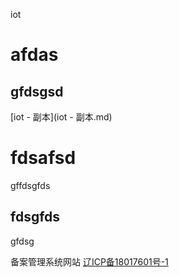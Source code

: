

iot

# afdas

## gfdsgsd



[iot - 副本](iot - 副本.md)



# fdsafsd

gffdsgfds

## fdsgfds

gfdsg

备案管理系统网站 [辽ICP备18017601号-1](http://beian.miit.gov.cn/)